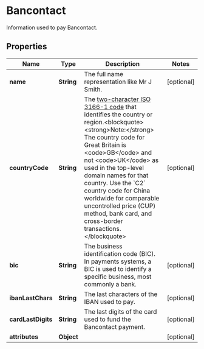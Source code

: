 

# Bancontact

Information used to pay Bancontact.

## Properties

| Name | Type | Description | Notes |
|------------ | ------------- | ------------- | -------------|
|**name** | **String** | The full name representation like Mr J Smith. |  [optional] |
|**countryCode** | **String** | The [two-character ISO 3166-1 code](https://raw.githubusercontent.com) that identifies the country or region.&lt;blockquote&gt;&lt;strong&gt;Note:&lt;/strong&gt; The country code for Great Britain is &lt;code&gt;GB&lt;/code&gt; and not &lt;code&gt;UK&lt;/code&gt; as used in the top-level domain names for that country. Use the &#x60;C2&#x60; country code for China worldwide for comparable uncontrolled price (CUP) method, bank card, and cross-border transactions.&lt;/blockquote&gt; |  [optional] |
|**bic** | **String** | The business identification code (BIC). In payments systems, a BIC is used to identify a specific business, most commonly a bank. |  [optional] |
|**ibanLastChars** | **String** | The last characters of the IBAN used to pay. |  [optional] |
|**cardLastDigits** | **String** | The last digits of the card used to fund the Bancontact payment. |  [optional] |
|**attributes** | **Object** |  |  [optional] |



